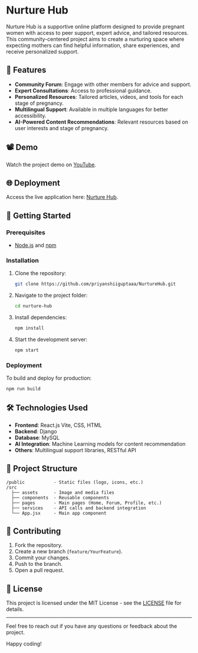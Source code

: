 # Nurture Hub

Nurture Hub is a supportive online platform designed to provide pregnant women with access to peer support, expert advice, and tailored resources. This community-centered project aims to create a nurturing space where expecting mothers can find helpful information, share experiences, and receive personalized support.

## 📌 Features
- **Community Forum**: Engage with other members for advice and support.
- **Expert Consultations**: Access to professional guidance.
- **Personalized Resources**: Tailored articles, videos, and tools for each stage of pregnancy.
- **Multilingual Support**: Available in multiple languages for better accessibility.
- **AI-Powered Content Recommendations**: Relevant resources based on user interests and stage of pregnancy.

## 📽️ Demo
Watch the project demo on [YouTube](https://youtu.be/rcdEfAfdUiY).

## 🌐 Deployment
Access the live application here: [Nurture Hub](https://nurture-hub.vercel.app/).

## 🚀 Getting Started

### Prerequisites
- [Node.js](https://nodejs.org/) and [npm](https://www.npmjs.com/)

### Installation

1. Clone the repository:
   ```bash
   git clone https://github.com/priyanshiiguptaaa/NurtureHub.git
   ```
2. Navigate to the project folder:
   ```bash
   cd nurture-hub
   ```
3. Install dependencies:
   ```bash
   npm install
   ```
4. Start the development server:
   ```bash
   npm start
   ```

### Deployment
To build and deploy for production:
```bash
npm run build
```

## 🛠️ Technologies Used
- **Frontend**: React.js Vite, CSS, HTML
- **Backend**: Django
- **Database**: MySQL
- **AI Integration**: Machine Learning models for content recommendation
- **Others**: Multilingual support libraries, RESTful API

## 📂 Project Structure

```
/public           - Static files (logo, icons, etc.)
/src
  ├── assets      - Image and media files
  ├── components  - Reusable components
  ├── pages       - Main pages (Home, Forum, Profile, etc.)
  ├── services    - API calls and backend integration
  └── App.jsx     - Main app component
```

## 🤝 Contributing
1. Fork the repository.
2. Create a new branch (`feature/YourFeature`).
3. Commit your changes.
4. Push to the branch.
5. Open a pull request.

## 📄 License
This project is licensed under the MIT License - see the [LICENSE](LICENSE) file for details.

---

Feel free to reach out if you have any questions or feedback about the project. 

Happy coding!
